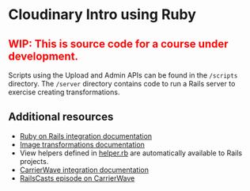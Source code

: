 # Cloudinary Intro using Ruby #

<h2 style="color:red">WIP: This is source code for a course under development.</h2>

Scripts using the Upload and Admin APIs can be found in the `/scripts` directory. The `/server` directory contains code to run a Rails server to exercise creating transformations.


## Additional resources ##

* [Ruby on Rails integration documentation](http://cloudinary.com/documentation/rails_integration)
* [Image transformations documentation](http://cloudinary.com/documentation/image_transformations)
* View helpers defined in [helper.rb](https://github.com/cloudinary/cloudinary_gem/blob/master/lib/cloudinary/helper.rb) are automatically available to Rails projects.
* [CarrierWave integration documentation](http://cloudinary.com/documentation/rails_integration#carrierwave)
* [RailsCasts episode on CarrierWave](http://railscasts.com/episodes/253-carrierwave-file-uploads)
